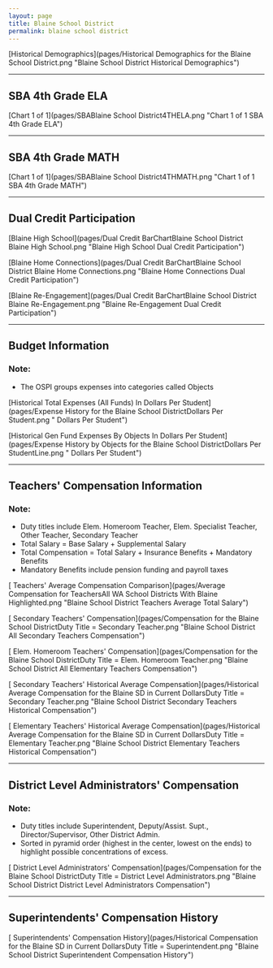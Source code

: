 ```yaml
---
layout: page
title: Blaine School District
permalink: blaine school district
---
```



[Historical Demographics](pages/Historical Demographics for the Blaine School District.png "Blaine School District Historical Demographics")

___

## SBA 4th Grade ELA

[Chart 1 of 1](pages/SBABlaine School District4THELA.png "Chart 1 of 1 SBA 4th Grade ELA")


___

## SBA 4th Grade MATH

[Chart 1 of 1](pages/SBABlaine School District4THMATH.png "Chart 1 of 1 SBA 4th Grade MATH")


___

## Dual Credit Participation

[Blaine High School](pages/Dual Credit BarChartBlaine School District Blaine High School.png "Blaine High School Dual Credit Participation")

[Blaine Home Connections](pages/Dual Credit BarChartBlaine School District Blaine Home Connections.png "Blaine Home Connections Dual Credit Participation")

[Blaine Re-Engagement](pages/Dual Credit BarChartBlaine School District Blaine Re-Engagement.png "Blaine Re-Engagement Dual Credit Participation")


___

## Budget Information
### Note:
- The OSPI groups expenses into categories called Objects

[Historical Total Expenses (All Funds) In Dollars Per Student](pages/Expense History for the Blaine School DistrictDollars Per Student.png " Dollars Per Student")

[Historical Gen Fund Expenses By Objects In Dollars Per Student](pages/Expense History by Objects for the Blaine School DistrictDollars Per StudentLine.png " Dollars Per Student")


___

## Teachers' Compensation Information
### Note:
- Duty titles include Elem. Homeroom Teacher, Elem. Specialist Teacher, Other Teacher, Secondary Teacher
- Total Salary = Base Salary + Supplemental Salary
- Total Compensation = Total Salary + Insurance Benefits + Mandatory Benefits
- Mandatory Benefits include pension funding and payroll taxes

[ Teachers' Average Compensation Comparison](pages/Average Compensation for TeachersAll WA School Districts With Blaine Highlighted.png "Blaine School District Teachers Average Total Salary")

[ Secondary Teachers' Compensation](pages/Compensation for the Blaine School DistrictDuty Title = Secondary Teacher.png "Blaine School District All Secondary Teachers Compensation")

[ Elem. Homeroom Teachers' Compensation](pages/Compensation for the Blaine School DistrictDuty Title = Elem. Homeroom Teacher.png "Blaine School District All Elementary Teachers Compensation")

[ Secondary Teachers' Historical Average Compensation](pages/Historical Average Compensation for the Blaine SD in Current DollarsDuty Title = Secondary Teacher.png "Blaine School District Secondary Teachers Historical Compensation")

[ Elementary Teachers' Historical Average Compensation](pages/Historical Average Compensation for the Blaine SD in Current DollarsDuty Title = Elementary Teacher.png "Blaine School District Elementary Teachers Historical Compensation")


___

## District Level Administrators' Compensation

### Note:
- Duty titles include Superintendent, Deputy/Assist. Supt., Director/Supervisor, Other District Admin.
- Sorted in pyramid order (highest in the center, lowest on the ends) to highlight possible concentrations of excess.

[ District Level Administrators' Compensation](pages/Compensation for the Blaine School DistrictDuty Title = District Level Administrators.png "Blaine School District District Level Administrators Compensation")


___

## Superintendents' Compensation History

[ Superintendents' Compensation History](pages/Historical Compensation for the Blaine SD in Current DollarsDuty Title = Superintendent.png "Blaine School District Superintendent Compensation History")

